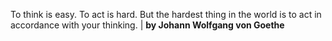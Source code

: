 To think is easy. To act is hard. But the hardest thing in the world is to act in accordance with your thinking. | **by Johann Wolfgang von Goethe**